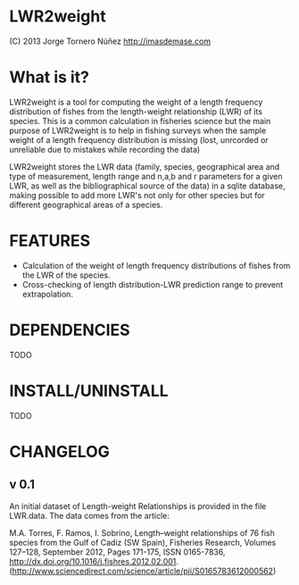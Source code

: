 LWR2weight
==========

(C) 2013 Jorge Tornero Núñez
    http://imasdemase.com


What is it?
===========

LWR2weight is a tool for computing the weight of a length frequency distribution of fishes from the length-weight relationship (LWR) of its species. This is a common calculation in fisheries science but the main purpose of LWR2weight is to help in fishing surveys when the sample weight of a length frequency distribution is missing (lost, unrcorded or unreliable due to mistakes while recording the data)

LWR2weight stores the LWR data (family, species, geographical area and type of measurement, length range and n,a,b and r parameters for a given LWR, as well as the bibliographical source of the data) in a sqlite database, making possible to add more LWR's not only for other species but for different geographical areas of a species.

FEATURES
========

- Calculation of the weight of length frequency distributions of fishes from the LWR of the species.
- Cross-checking of length distribution-LWR prediction range to prevent extrapolation.


DEPENDENCIES
============

TODO

INSTALL/UNINSTALL
=================

TODO

CHANGELOG
=========

v 0.1
-----
An initial dataset of Length-weight Relationships is provided in the file LWR.data. The data comes from the article:

M.A. Torres, F. Ramos, I. Sobrino, Length–weight relationships of 76 fish species from the Gulf of Cadiz (SW Spain), Fisheries Research, Volumes 127–128, September 2012, Pages 171-175, ISSN 0165-7836, http://dx.doi.org/10.1016/j.fishres.2012.02.001.
(http://www.sciencedirect.com/science/article/pii/S0165783612000562)

